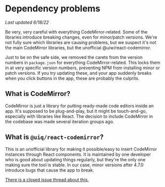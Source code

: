 # Dependency problems

_Last updated 6/18/22_

Be very, very careful with everything CodeMirror-related. Some of the libraries
introduce breaking changes, even for minor/patch versions. We're not fully sure
which libraries are causing problems, but we suspect it's not the main
CodeMirror libraries, but the unofficial @uiw/react-codemirror.

Just to be on the safe side, we removed the carets from the version numbers in
`package.json` for everything CodeMirror-related. This locks them in at very
specific version numbers, preventing NPM from installing minor or patch
versions. If you try updating these, and your app suddenly breaks when you click
buttons in the app, these are probably the culprits.

## What is CodeMirror?

CodeMirror is just a library for putting ready-made code editors inside an app.
It's supposed to be plug-and-play, but it might be touch-and-go, especially with
libraries like React. The decision to include CodeMirror in the codebase was
made several iteration groups ago.

## What is `@uiq/react-codemirror`?

This is an unofficial library for making it possible/easy to insert CodeMirror
instances through React components. It is maintained by one developer who is
good about updating things regularly, but they're the only one making sure the
tool is stable. In our case, minor versions after 4.7.0 introduce bugs that
cause the app to break.

[There is a closed issue thread about this.](https://github.com/uiwjs/react-codemirror/issues/216)

